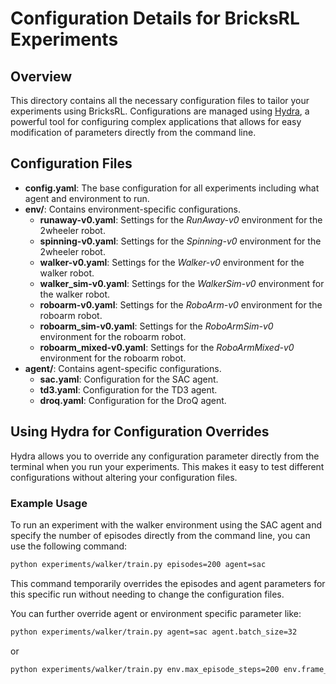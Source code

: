 # Configuration Details for BricksRL Experiments

## Overview
This directory contains all the necessary configuration files to tailor your experiments using BricksRL. Configurations are managed using [Hydra](https://hydra.cc/), a powerful tool for configuring complex applications that allows for easy modification of parameters directly from the command line.

## Configuration Files
- **config.yaml**: The base configuration for all experiments including what agent and environment to run. 
- **env/**: Contains environment-specific configurations.
  - **runaway-v0.yaml**: Settings for the *RunAway-v0* environment for the 2wheeler robot.
  - **spinning-v0.yaml**: Settings for the *Spinning-v0* environment for the 2wheeler robot.
  - **walker-v0.yaml**: Settings for the *Walker-v0* environment for the walker robot.
  - **walker_sim-v0.yaml**: Settings for the *WalkerSim-v0* environment for the walker robot.
  - **roboarm-v0.yaml**: Settings for the *RoboArm-v0* environment for the roboarm robot.
  - **roboarm_sim-v0.yaml**: Settings for the *RoboArmSim-v0* environment for the roboarm robot.
  - **roboarm_mixed-v0.yaml**: Settings for the *RoboArmMixed-v0* environment for the roboarm robot.
- **agent/**: Contains agent-specific configurations.
  - **sac.yaml**: Configuration for the SAC agent.
  - **td3.yaml**: Configuration for the TD3 agent.
  - **droq.yaml**: Configuration for the DroQ agent.

## Using Hydra for Configuration Overrides
Hydra allows you to override any configuration parameter directly from the terminal when you run your experiments. This makes it easy to test different configurations without altering your configuration files.

### Example Usage
To run an experiment with the walker environment using the SAC agent and specify the number of episodes directly from the command line, you can use the following command:

```bash
python experiments/walker/train.py episodes=200 agent=sac
```
This command temporarily overrides the episodes and agent parameters for this specific run without needing to change the configuration files.

You can further override agent or environment specific parameter like:

```bash
python experiments/walker/train.py agent=sac agent.batch_size=32
```

or 

```bash
python experiments/walker/train.py env.max_episode_steps=200 env.frame_stack=4
```